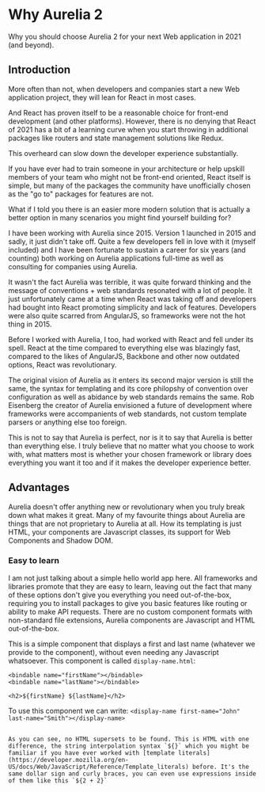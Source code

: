 # Why Aurelia 2

Why you should choose Aurelia 2 for your next Web application in 2021 (and beyond).

## Introduction

More often than not, when developers and companies start a new Web application project, they will lean for React in most cases.

And React has proven itself to be a reasonable choice for front-end development (and other platforms). However, there is no denying that React of 2021 has a bit of a learning curve when you start throwing in additional packages like routers and state management solutions like Redux.

This overheard can slow down the developer experience substantially. 

If you have ever had to train someone in your architecture or help upskill members of your team who might not be front-end oriented, React itself is simple, but many of the packages the community have unofficially chosen as the "go to" packages for features are not. 

What if I told you there is an easier more modern solution that is actually a better option in many scenarios you might find yourself building for?

I have been working with Aurelia since 2015. Version 1 launched in 2015 and sadly, it just didn't take off. Quite a few developers fell in love with it (myself included) and I have been fortunate to sustain a career for six years (and counting) both working on Aurelia applications full-time as well as consulting for companies using Aurelia. 

It wasn't the fact Aurelia was terrible, it was quite forward thinking and the message of conventions + web standards resonated with a lot of people. It just unfortunately came at a time when React was taking off and developers had bought into React promoting simplicity and lack of features. Developers were also quite scarred from AngularJS, so frameworks were not the hot thing in 2015.

Before I worked with Aurelia, I too, had worked with React and fell under its spell. React at the time compared to everything else was blazingly fast, compared to the likes of AngularJS, Backbone and other now outdated options, React was revolutionary.

The original vision of Aurelia as it enters its second major version is still the same, the syntax for templating and its core philopshy of convention over configuration as well as abidance by web standards remains the same. Rob Eisenberg the creator of Aurelia envisioned a future of development where frameworks were accompanients of web standards, not custom template parsers or anything else too foreign.

This is not to say that Aurelia is perfect, nor is it to say that Aurelia is better than everything else. I truly believe that no matter what you choose to work with, what matters most is whether your chosen framework or library does everything you want it too and if it makes the developer experience better.

## Advantages

Aurelia doesn't offer anything new or revolutionary when you truly break down what makes it great. Many of my favourite things about Aurelia are things that are not proprietary to Aurelia at all. How its templating is just HTML, your components are Javascript classes, its support for Web Components and Shadow DOM.

### Easy to learn

I am not just talking about a simple hello world app here. All frameworks and libraries promote that they are easy to learn, leaving out the fact that many of these options don't give you everything you need out-of-the-box, requiring you to install packages to give you basic features like routing or ability to make API requests. There are no custom component formats with non-standard file extensions, Aurelia components are Javascript and HTML out-of-the-box.

This is a simple component that displays a first and last name (whatever we provide to the component), without even needing any Javascript whatsoever. This component is called `display-name.html`:

```
<bindable name="firstName"></bindable>
<bindable name="lastName"></bindable>

<h2>${firstName} ${lastName}</h2>
```

To use this component we can write: `<display-name first-name="John" last-name="Smith"></display-name>`
```

As you can see, no HTML supersets to be found. This is HTML with one difference, the string interpolation syntax `${}` which you might be familiar if you have ever worked with [template literals](https://developer.mozilla.org/en-US/docs/Web/JavaScript/Reference/Template_literals) before. It's the same dollar sign and curly braces, you can even use expressions inside of them like this `${2 + 2}`
